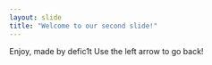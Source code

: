 ```yaml
---
layout: slide
title: "Welcome to our second slide!"
---
```

Enjoy, made by defic1t
Use the left arrow to go back!
